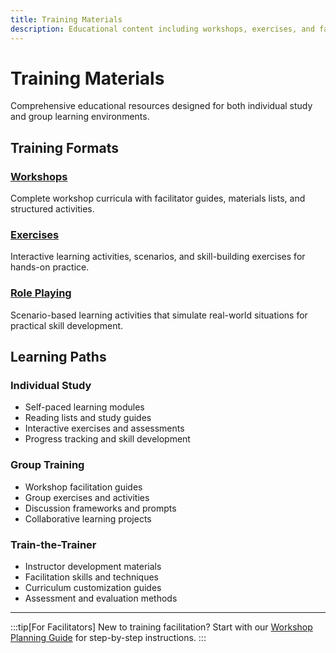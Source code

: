 ```yaml
---
title: Training Materials
description: Educational content including workshops, exercises, and facilitator guides
---
```


# Training Materials

Comprehensive educational resources designed for both individual study and group learning environments.

## Training Formats

### [Workshops](/training/workshops/)
Complete workshop curricula with facilitator guides, materials lists, and structured activities.

### [Exercises](/training/exercises/)
Interactive learning activities, scenarios, and skill-building exercises for hands-on practice.

### [Role Playing](/training/roleplay/)
Scenario-based learning activities that simulate real-world situations for practical skill development.

## Learning Paths

### Individual Study
- Self-paced learning modules
- Reading lists and study guides
- Interactive exercises and assessments
- Progress tracking and skill development

### Group Training
- Workshop facilitation guides
- Group exercises and activities
- Discussion frameworks and prompts
- Collaborative learning projects

### Train-the-Trainer
- Instructor development materials
- Facilitation skills and techniques
- Curriculum customization guides
- Assessment and evaluation methods

---

:::tip[For Facilitators]
New to training facilitation? Start with our [Workshop Planning Guide](/training/workshops/) for step-by-step instructions.
:::

